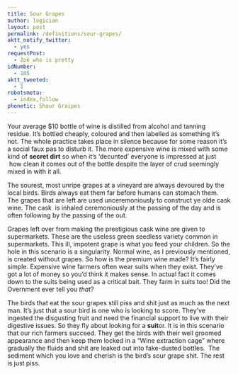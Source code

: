 ```yaml
---
title: Sour Grapes
author: logician
layout: post
permalink: /definitions/sour-grapes/
aktt_notify_twitter:
  - yes
requestPost:
  - Zoë who is pretty
idNumber:
  - 185
aktt_tweeted:
  - 1
robotsmeta:
  - index,follow
phonetic: Shour Graipes
---
```

Your average $10 bottle of wine is distilled from alcohol and tanning residue. It&#8217;s bottled cheaply, coloured and then labelled as something it&#8217;s not. The whole practice takes place in silence because for some reason it&#8217;s a social faux pas to disturb it. The more expensive wine is mixed with some kind of **secret dirt** so when it&#8217;s &#8216;decunted&#8217; everyone is impressed at just  how clean it comes out of the bottle despite the layer of crud seemingly mixed in with it all.

The sourest, most unripe grapes at a vineyard are always devoured by the local birds. Birds always eat them far before humans can stomach them. The grapes that are left are used unceremoniously to construct ye olde cask wine. The cask  is inhaled ceremoniously at the passing of the day and is often following by the passing of the out.

Grapes left over from making the prestigious cask wine are given to supermarkets. These are the useless green seedless variety common in supermarkets. This ill, impotent grape is what you feed your children. So the hole in this scenario is a singularity. Normal wine, as I previously mentioned, is created without grapes. So how is the premium wine made? It&#8217;s fairly simple. Expensive wine farmers often wear suits when they exist. They&#8217;ve got a lot of money so you&#8217;d think it makes sense. In actual fact it comes down to the suits being used as a critical bait. They farm in suits too! Did the Overnment ever tell you *that*?

The birds that eat the sour grapes still piss and shit just as much as the next man. It&#8217;s just that a sour bird is one who is looking to score. They&#8217;ve ingested the disgusting fruit and need the financial support to live with their digestive issues. So they fly about looking for a **suit**or. It is in this scenario that our rich farmers succeed. They get the birds with their well groomed appearance and then keep them locked in a &#8220;Wine extraction cage&#8221; where gradually the fluids and shit are leaked out into fake-dusted bottles.  The sediment which you love and cherish is the bird&#8217;s sour grape shit. The rest is just piss.

&nbsp;